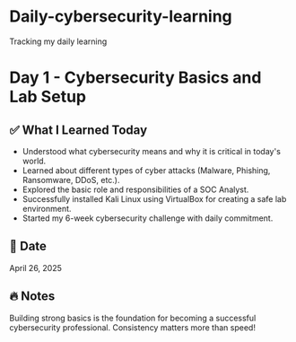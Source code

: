 # Daily-cybersecurity-learning
Tracking my daily learning
# Day 1 - Cybersecurity Basics and Lab Setup

## ✅ What I Learned Today

- Understood what cybersecurity means and why it is critical in today's world.
- Learned about different types of cyber attacks (Malware, Phishing, Ransomware, DDoS, etc.).
- Explored the basic role and responsibilities of a SOC Analyst.
- Successfully installed Kali Linux using VirtualBox for creating a safe lab environment.
- Started my 6-week cybersecurity challenge with daily commitment.

## 📅 Date
April 26, 2025

## 🔥 Notes
Building strong basics is the foundation for becoming a successful cybersecurity professional. Consistency matters more than speed!
